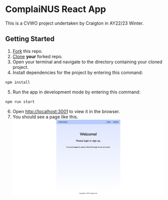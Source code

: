 # ComplaiNUS React App
This is a CVWO project undertaken by Craigton in AY22/23 Winter.

## Getting Started
1. [Fork](https://docs.github.com/en/get-started/quickstart/fork-a-repo#forking-a-repository) this repo.
2. [Clone](https://docs.github.com/en/get-started/quickstart/fork-a-repo#cloning-your-forked-repository) **your** forked repo.
3. Open your terminal and navigate to the directory containing your cloned project.
4. Install dependencies for the project by entering this command:

```bash
npm install
```

5. Run the app in development mode by entering this command:

```bash
npm run start
```

6. Open [http://localhost:3001](http://localhost:3001) to view it in the browser.
7. You should see a page like this.
   ![Basic Page](public/basic-page.png)
